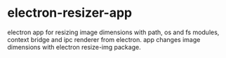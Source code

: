 # electron-resizer-app
electron app for resizing image dimensions
with path, os and fs modules, context bridge and ipc renderer from electron.
app changes image dimensions with electron resize-img package.

